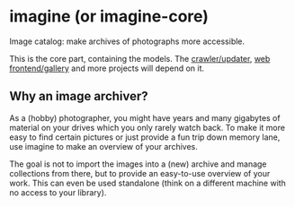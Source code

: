 imagine (or imagine-core)
=========================

Image catalog: make archives of photographs more accessible.

This is the core part, containing the models. The [crawler/updater](https://github.com/aquatix/imagine-crawler),
[web frontend/gallery](https://github.com/aquatix/imagine-web) and more projects will depend on it.


## Why an image archiver?

As a (hobby) photographer, you might have years and many gigabytes of material
on your drives which you only rarely watch back. To make it more easy to find
certain pictures or just provide a fun trip down memory lane, use imagine to
make an overview of your archives.

The goal is not to import the images into a (new) archive and manage collections
from there, but to provide an easy-to-use overview of your work. This can even
be used standalone (think on a different machine with no access to your library).
